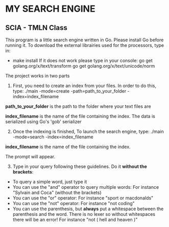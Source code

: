 # MY SEARCH ENGINE
## SCIA - TMLN Class

This program is a little search engine written in Go.
Please install Go before running it.
To download the external librairies used for the processors, type in:
- make install
If it does not work please type in your console:
	go get golang.org/x/text/transform 
	go get golang.org/x/text/unicode/norm

The project works in two parts

1. First, you need to create an index from your files. In order to do this, type:
./main -mode=create -path=path_to_your_folder -index=index_filename

**path_to_your_folder** is the path to the folder where your text files are

**index_filename** is the name of the file containing the index. The data is serialized using Go's 'gob' serializer

2. Once the indexing is finished, To launch the search engine, type:
./main -mode=search -index=index_filename

**index_filename** is the name of the file containing the index.

The prompt will appear.

3. Type in your query following these guidelines. Do it **without the brackets**:

- To query a simple word, just type it
- You can use the "and" operator to query multiple words: 
For instance "Sylvain and Coca" (without the brackets)
- You can use the "or" operator:
For instance "sport or macdonalds" 
- You can use the "not" operator:
For instance "not coding"
- You can use the parenthesis, but **always** put a whitespace between the parenthesis and the word.
There is no lexer so without whitespaces there will be an error!
For instance "not ( hell and heaven )"
